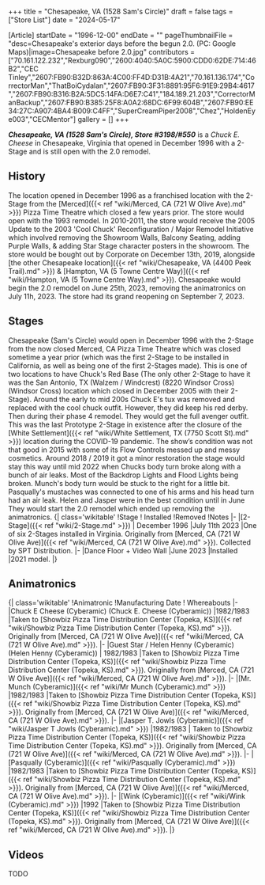 +++
title = "Chesapeake, VA (1528 Sam's Circle)"
draft = false
tags = ["Store List"]
date = "2024-05-17"

[Article]
startDate = "1996-12-00"
endDate = ""
pageThumbnailFile = "desc=Chesapeake's exterior days before the begun 2.0. (PC: Google Maps)|image=Chesapeake before 2.0.jpg"
contributors = ["70.161.122.232","Rexburg090","2600:4040:5A0C:5900:CDD0:62DE:714:46B2","CEC Tinley","2607:FB90:B32D:863A:4C00:FF4D:D31B:4A21","70.161.136.174","CorrectorMan","ThatBoiCydalan","2607:FB90:3F31:8891:95F6:91E9:29B4:4617","2607:FB90:B316:B2A:5DC5:14FA:D6E7:C41","184.189.21.203","CorrectorManBackup","2607:FB90:B385:25F8:A0A2:68DC:6F99:604B","2607:FB90:EE34:27C:A907:4BA4:B009:C4FF","SuperCreamPiper2008","Chez","HoldenEye003","CECMentor"]
gallery = []
+++

<b><i>Chesapeake, VA (1528 Sam's Circle), Store #3198/#550</b></i> is a <i>Chuck E. Cheese</i> in Chesapeake, Virginia that opened in December 1996 with a 2-Stage and is still open with the 2.0 remodel.

<h2>History</h2>
The location opened in December 1996 as a franchised location with the 2-Stage from the [Merced]({{< ref "wiki/Merced, CA (721 W Olive Ave).md" >}}) Pizza Time Theatre which closed a few years prior. The store would open with the 1993 remodel. In 2010-2011, the store would receive the 2005 Update to the 2003 'Cool Chuck' Reconfiguration / Major Remodel Initiative which involved removing the Showroom Walls, Balcony Seating, adding Purple Walls, & adding Star Stage character posters in the showroom. The store would be bought out by Corporate on December 13th, 2019, alongside [the other Chesapeake location]({{< ref "wiki/Chesapeake, VA (4400 Peek Trail).md" >}}) & [Hampton, VA (5 Towne Centre Way)]({{< ref "wiki/Hampton, VA (5 Towne Centre Way).md" >}}). Chesapeake would begin the 2.0 remodel on June 25th, 2023, removing the animatronics on July 11h, 2023. The store had its grand reopening on September 7, 2023.

<h2>Stages</h2>
Chesapeake (Sam's Circle) would open in December 1996 with the 2-Stage from the now closed Merced, CA Pizza Time Theatre which was closed sometime a year prior (which was the first 2-Stage to be installed in California, as well as being one of the first 2-Stages made). This is one of two locations to have Chuck's Red Base (The only other 2-Stage to have it was the San Antonio, TX (Walzem / Windcrest) (8220 Windsor Cross) (Windsor Cross) location which closed in December 2005 with their 2-Stage). Around the early to mid 200s Chuck E's tux was removed and replaced with the cool chuck outfit. However, they did keep his red derby. Then during their phase 4 remodel. They would get the full avenger outfit. This was the last Prototype 2-Stage in existence after the closure of the [White Settlement]({{< ref "wiki/White Settlement, TX (7750 Scott St).md" >}}) location during the COVID-19 pandemic. The show’s condition was not that good in 2015 with some of its Flow Controls messed up and messy cosmetics. Around 2018 / 2019 it got a minor restoration the stage would stay this way until mid 2022 when Chucks body turn broke along with a bunch of air leaks. Most of the Backdrop Lights and Flood Lights being broken. Munch's body turn would be stuck to the right for a little bit. Pasqually's mustaches was connected to one of his arms and his head turn had an air leak. Helen and Jasper were in the best condition until in June They would start the 2.0 remodel which ended up removing the animatronics. 
{| class='wikitable'
!Stage
! Installed 
!Removed
!Notes
|-
|[2-Stage]({{< ref "wiki/2-Stage.md" >}})
| December 1996
|July 11th 2023
|One of six 2-Stages installed in Virginia. Originally from [Merced, CA (721 W Olive Ave)]({{< ref "wiki/Merced, CA (721 W Olive Ave).md" >}}). Collected by SPT Distribution.
|-
|Dance Floor + Video Wall
|June 2023
|Installed
|2021 model.
|}

<h2> Animatronics</h2>
{| class='wikitable'
!Animatronic
!Manufacturing Date
! Whereabouts
|-
|Chuck E Cheese (Cyberamic) (Chuck E. Cheese (Cyberamic))
|1982/1983
|Taken to [Showbiz Pizza Time Distribution Center (Topeka, KS)]({{< ref "wiki/Showbiz Pizza Time Distribution Center (Topeka, KS).md" >}}). Originally from [Merced, CA (721 W Olive Ave)]({{< ref "wiki/Merced, CA (721 W Olive Ave).md" >}}). 
|-
|Guest Star / Helen Henny (Cyberamic) (Helen Henny (Cyberamic))
| 1982/1983
|Taken to [Showbiz Pizza Time Distribution Center (Topeka, KS)]({{< ref "wiki/Showbiz Pizza Time Distribution Center (Topeka, KS).md" >}}). Originally from [Merced, CA (721 W Olive Ave)]({{< ref "wiki/Merced, CA (721 W Olive Ave).md" >}}).
|-
|[Mr. Munch (Cyberamic)]({{< ref "wiki/Mr Munch (Cyberamic).md" >}})
|1982/1983
|Taken to [Showbiz Pizza Time Distribution Center (Topeka, KS)]({{< ref "wiki/Showbiz Pizza Time Distribution Center (Topeka, KS).md" >}}). Originally from [Merced, CA (721 W Olive Ave)]({{< ref "wiki/Merced, CA (721 W Olive Ave).md" >}}).
|-
|[Jasper T. Jowls (Cyberamic)]({{< ref "wiki/Jasper T Jowls (Cyberamic).md" >}})
|1982/1983
| Taken to [Showbiz Pizza Time Distribution Center (Topeka, KS)]({{< ref "wiki/Showbiz Pizza Time Distribution Center (Topeka, KS).md" >}}). Originally from [Merced, CA (721 W Olive Ave)]({{< ref "wiki/Merced, CA (721 W Olive Ave).md" >}}).
|-
|[Pasqually (Cyberamic)]({{< ref "wiki/Pasqually (Cyberamic).md" >}})
|1982/1983
|Taken to [Showbiz Pizza Time Distribution Center (Topeka, KS)]({{< ref "wiki/Showbiz Pizza Time Distribution Center (Topeka, KS).md" >}}). Originally from [Merced, CA (721 W Olive Ave)]({{< ref "wiki/Merced, CA (721 W Olive Ave).md" >}}).
|-
|[Wink (Cyberamic)]({{< ref "wiki/Wink (Cyberamic).md" >}})
|1992
|Taken to [Showbiz Pizza Time Distribution Center (Topeka, KS)]({{< ref "wiki/Showbiz Pizza Time Distribution Center (Topeka, KS).md" >}}). Originally from [Merced, CA (721 W Olive Ave)]({{< ref "wiki/Merced, CA (721 W Olive Ave).md" >}}).
|}



<h2>Videos</h2>
TODO